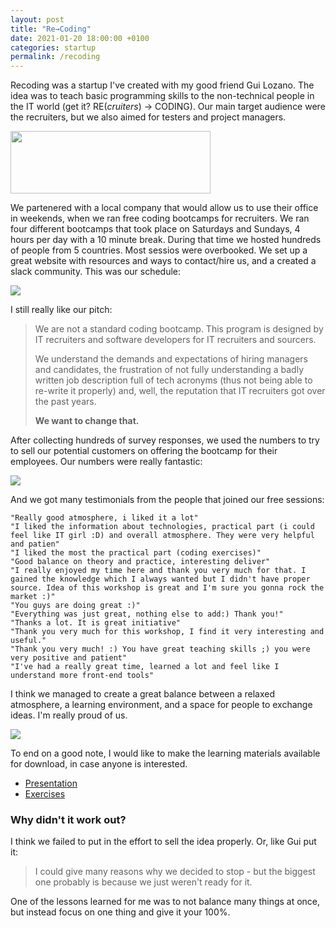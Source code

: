 ```yaml
---
layout: post
title: "Re→Coding"
date: 2021-01-20 18:00:00 +0100
categories: startup
permalink: /recoding
---
```



Recoding was a startup I've created with my good friend Gui Lozano. 
The idea was to teach basic programming skills to the non-technical people in the IT world (get it? RE(_cruiters_) → CODING).
Our main target audience were the recruiters, but we also aimed for testers and project managers.

<img src="/assets/img/recoding/recoding.png" width="320" height="100">

We partenered with a local company that would allow us to use their office in weekends, when we ran free coding bootcamps for recruiters. We ran four different bootcamps that took place on Saturdays and Sundays, 4 hours per day with a 10 minute break. During that time we hosted hundreds of people from 5 countries. Most sessios were overbooked. We set up a great website with resources and ways to contact/hire us, and a created a slack community. This was our schedule:

<img src="/assets/img/recoding/recoding_schedule.png">

I still really like our pitch:

> We are not a standard coding bootcamp. This program is designed by IT recruiters and software developers for IT recruiters and sourcers.
>
> We understand the demands and expectations of hiring managers and candidates, the frustration of not fully understanding a badly written job description full of tech acronyms (thus not being able to re-write it properly) and, well, the reputation that IT recruiters got over the past years.
>
> __We want to change that.__

After collecting hundreds of survey responses, we used the numbers to try to sell our potential customers on offering the bootcamp for their employees. Our numbers were really fantastic:

<img src="/assets/img/recoding/recoding_numbers.png">

And we got many testimonials from the people that joined our free sessions:

```
"Really good atmosphere, i liked it a lot"
"I liked the information about technologies, practical part (i could feel like IT girl :D) and overall atmosphere. They were very helpful and patien"
"I liked the most the practical part (coding exercises)"
"Good balance on theory and practice, interesting deliver"
"I really enjoyed my time here and thank you very much for that. I gained the knowledge which I always wanted but I didn't have proper source. Idea of this workshop is great and I'm sure you gonna rock the market :)"
"You guys are doing great :)"
"Everything was just great, nothing else to add:) Thank you!"
"Thanks a lot. It is great initiative"
"Thank you very much for this workshop, I find it very interesting and useful."
"Thank you very much! :) You have great teaching skills ;) you were very positive and patient"
"I've had a really great time, learned a lot and feel like I understand more front-end tools"
```

I think we managed to create a great balance between a relaxed atmosphere, a learning environment, and a space for people to exchange ideas. I'm really proud of us.

<img src="/assets/img/recoding/recoding_atmosphere.jpg">

To end on a good note, I would like to make the learning materials available for download, in case anyone is interested.

- <a href="/assets/img/recoding/presentation.pdf" target="_blank">Presentation</a>
- <a href="/assets/img/recoding/exercises.html" target="_blank">Exercises</a>

### Why didn't it work out?

I think we failed to put in the effort to sell the idea properly. Or, like Gui put it:

> I could give many reasons why we decided to stop - but the biggest one probably is because we just weren't ready for it.

One of the lessons learned for me was to not balance many things at once, but instead focus on one thing and give it your 100%.